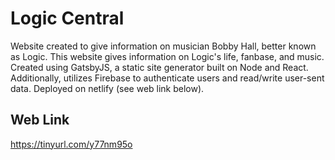 # Logic Central
Website created to give information on musician Bobby Hall, better known as Logic. This website gives information on Logic's life, fanbase, and music. Created using GatsbyJS, a static site generator built on Node and React. Additionally, utilizes Firebase to authenticate users and read/write user-sent data. Deployed on netlify (see web link below).

## Web Link
https://tinyurl.com/y77nm95o

